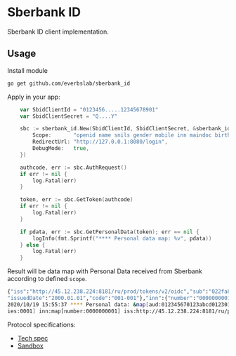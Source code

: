 # Sberbank ID

Sberbank ID client implementation.

## Usage
Install module
```Bash
go get github.com/everbslab/sberbank_id
```

Apply in your app:
```Go
    var SbidClientId = "0123456.....12345678901"
    var SbidClientSecret = "Q....Y"

    sbc := sberbank_id.New(SbidClientId, SbidClientSecret, &sberbank_id.Config{
        Scope:       "openid name snils gender mobile inn maindoc birthdate verified",
        RedirectUrl: "http://127.0.0.1:8080/login",
        DebugMode:   true,
    })

    authcode, err := sbc.AuthRequest()
    if err != nil {
        log.Fatal(err)
    }

    token, err := sbc.GetToken(authcode)
    if err != nil {
        log.Fatal(err)
    }

    if pdata, err := sbc.GetPersonalData(token); err == nil {
        logInfo(fmt.Sprintf("**** Personal data map: %v", pdata))
    } else {
        log.Fatal(err)
    }
```

Result will be data map with Personal Data received from Sberbank according to defined `scope`.
```Bash
{"iss":"http://45.12.238.224:8181/ru/prod/tokens/v2/oidc","sub":"022fa8480ff243439f5887ab5a847c1b","aud":"012345670123abcd0123012345678901","birthdate":"1980.01.01","identificaton":{"series":"0001","number":"000001","issuedBy":null,
"issuedDate":"2000.01.01","code":"001-001"},"inn":{"number":"0000000001"},"snils":{"number":"0000001"},"gender":1,"verified":1,"family_name":"Иванов","given_name":"Иван","middle_name":"Иванович","phone_number":"+79001000001"}
2020/10/19 15:55:37 **** Personal data: &map[aud:012345670123abcd0123012345678901 birthdate:1980.01.01 family_name:Иванов gender:1 given_name:Иван identificaton:map[code:001-001 issuedBy:<nil> issuedDate:2000.01.01 number:000001 ser
ies:0001] inn:map[number:0000000001] iss:http://45.12.238.224:8181/ru/prod/tokens/v2/oidc middle_name:Иванович phone_number:+79001000001 snils:map[number:0000001] sub:022fa8480ff243439f5887ab5a847c1b verified:1]
```


Protocol specifications:
* [Tech spec](https://developer.sberbank.ru/doc/v1/sberbank-id/info)
* [Sandbox](https://developer.sberbank.ru/doc/v1/sberbank-id/Sand)